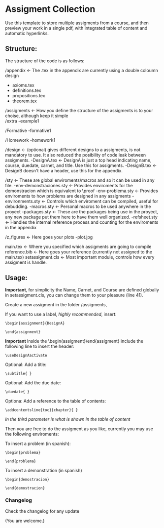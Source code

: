 # Assigment Collection 

Use this template to store multiple assigments from a course, and then preview your work in a single pdf, with integrated table of content and automatic hyperlinks.

## Structure:

The structure of the code is as follows:

/appendix                                    <- The .tex in the appendix are currently using a double coloumn design
  - axioms.tex                       
  - definitions.tex                   
  - propositions.tex
  - theorem.tex

/assigments                                  <- How you define the structure of the assigments is to your choise, although keep it simple     
  /extra
    -example1
  
  /Formative
    -formative1
  
  /Homework
    -homework1

/design                                      <- (optional) gives different designs to a assigments, is not mandatory to use. It also reduced the posibility of code leak between assigments.
  -DesignA.tex                                    <- DesignA is just a top head indicating name, course, duedate, carnet, and title. Use this for assigments.
  -DesignB.tex                                    <- DesignB doesn't have a header, use this for the appendix.     

/sty                                         <- These are global enviroments/macros and so it can be used in any file.
  -env-demonstraciones.sty                   <- Provides enviroments for the demonstracion which is equivalent to \proof
  -env-problema.sty                          <- Provides enviroments to how problems are designed in any assigments
  -environments.sty                          <- Controls which enviroment can be compiled, useful for debudding.
  -macros.sty                                <- Personal macros to be used anywhere in the proyect
  -packages.sty                              <- These are the packages being use in the proyect, any new package put them here to have them well organized.
  -refsheet.sty                              <- Handles the internal reference process and counting for the enviroments in the appendix

/z_figures                                   <- Here goes your plots
  -plot.jpg                                    

main.tex                                     <- Where you specified which assigments are going to compile
reference.bib                                <- Here goes your reference (currently not assigned to the main.tex)
setassigment.cls                             <- Most important module, controls how every assigment is handle.


## Usage:

**Important**, for simplicity the Name, Carnet, and Course are defined globally in setassigment.cls, you can change them to your pleasure (line 41).

Create a new assigment in the folder /assigments,

If you want to use a label, *highly recommended*, insert:

```
\begin{assignment}{DesignA}

\end{assignment}
```

**Important** Inside the \begin{assigment}\end{assigment} include the following line to insert the header:

```
\useDesignAactivate
```

Optional:
Add a title:
```
\subtitle{ }
```

Optional:
Add the due date:

```
\duedate{ }
```

Optiona:
Add a reference to the table of contents:

```
\addcontentsline{toc}{chapter}{ }
```
*In the third parameter is what is shown in the table of content*

Then you are free to do the assigment as you like, currently you may use the following enviroments:

To insert a problem (in spanish):

```
\begin{problema}

\end{problema}
```

To insert a demonstration (in spanish)

```
\begin{demostracion}

\end{demostracion}
```

### Changelog

Check the changelog for any update 



(You are welcome.)
